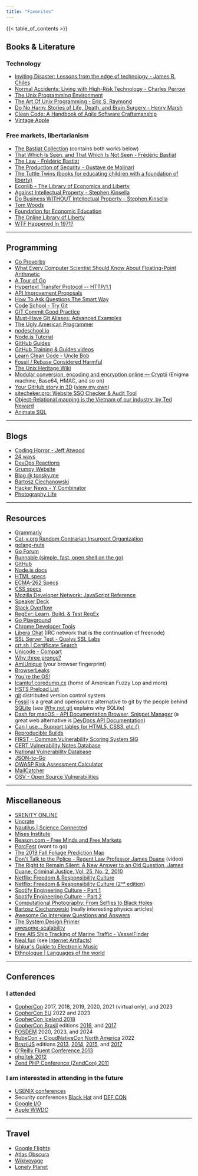 ```yaml
---
title: "Favorites"
---
```


{{< table_of_contents >}}
## Books & Literature

### Technology
* [Inviting Disaster: Lessons from the edge of technology - James R. Chiles](https://www.amazon.com/Inviting-Disaster-Lessons-From-Technology/dp/0066620821)
* [Normal Accidents: Living with High-Risk Technology - Charles Perrow](https://www.amazon.com/Normal-Accidents-Living-Technologies-ebook/dp/B00CHRINUI)
* [The Unix Programming Environment](https://www.amazon.com/Unix-Programming-Environment-Prentice-Hall-Software/dp/013937681X)
* [The Art Of Unix Programming - Eric S. Raymond](http://catb.org/esr/writings/taoup/html/graphics/taoup.pdf)
* [Do No Harm: Stories of Life, Death, and Brain Surgery - Henry Marsh](https://www.amazon.com/Do-No-Harm-Stories-Surgery-ebook/dp/B00P5KFCW6/)
* [Clean Code: A Handbook of Agile Software Craftsmanship](https://www.amazon.com/Clean-Code-Handbook-Software-Craftsmanship-ebook/dp/B001GSTOAM/)
* [Vintage Apple](https://vintageapple.org/)

### Free markets, libertarianism
* [The Bastiat Collection](https://mises.org/library/bastiat-collection) (contains both works below)
* [That Which Is Seen, and That Which Is Not Seen - Frédéric Bastiat](https://mises.org/library/which-seen-and-which-not-seen)
* [The Law - Frédéric Bastiat](https://mises.org/library/law)
* [The Production of Security - Gustave de Molinari](https://mises.org/library/production-security-0)
* [The Tuttle Twins (books for educating children with a foundation of liberty)](https://tuttletwins.com/)
* [Econlib - The Library of Economics and Liberty](https://www.econlib.org)
* [Against Intellectual Property - Stephen Kinsella](https://mises.org/library/against-intellectual-property-0)
* [Do Business WITHOUT Intellectual Property - Stephen Kinsella](http://www.stephankinsella.com/wp-content/uploads/publications/kinsella-do-business-without-ip-2014.pdf)
* [Tom Woods](https://tomwoods.com)
* [Foundation for Economic Education](https://fee.org)
* [The Online Library of Liberty](https://oll.libertyfund.org)
* [WTF Happened In 1971?](https://wtfhappenedin1971.com/)

<hr />

## Programming
* [Go Proverbs](https://go-proverbs.github.io)
* [What Every Computer Scientist Should Know About Floating-Point Arithmetic](https://docs.oracle.com/cd/E19957-01/806-3568/ncg_goldberg.html)
* [A Tour of Go](https://tour.golang.org/)
* [Hypertext Transfer Protocol -- HTTP/1.1](https://tools.ietf.org/html/rfc2616)
* [API Improvement Proposals](https://google.aip.dev/)
* [How To Ask Questions The Smart Way](http://www.catb.org/esr/faqs/smart-questions.html)
* [Code School - Try Git](https://try.github.io/)
* [GIT Commit Good Practice](https://wiki.openstack.org/wiki/GitCommitMessages)
* [Must-Have Git Aliases: Advanced Examples](http://durdn.com/blog/2012/11/22/must-have-git-aliases-advanced-examples/)
* [The Ugly American Programmer](https://www.codinghorror.com/blog/2009/03/the-ugly-american-programmer.html)
* [nodeschool.io](https://nodeschool.io/)
* [Node.js Tutorial](https://blog.udemy.com/node-js-tutorial/)
* [GitHub Guides](https://guides.github.com/)
* [GitHub Training & Guides videos](https://www.youtube.com/user/GitHubGuides/)
* [Learn Clean Code - Uncle Bob](https://www.youtube.com/watch?v=SXkgYZw0evs)
* [Fossil / Rebase Considered Harmful](https://www.fossil-scm.org/home/doc/trunk/www/rebaseharm.md)
* [The Unix Heritage Wiki](https://wiki.tuhs.org/doku.php)
* [Modular conversion, encoding and encryption online — Cryptii](https://cryptii.com) (Enigma machine, Base64, HMAC, and so on)
* [Your GitHub story in 3D](https://skyline.github.com/) ([view my own](https://skyline.github.com/henvic/2020))
* [sitecheker.pro: Website SSO Checker & Audit Tool](https://sitechecker.pro/app/main/project/1876363/audit/summary)
* [Object-Relational mapping is the Vietnam of our industry, by Ted Neward](http://blogs.tedneward.com/post/the-vietnam-of-computer-science/)
* [Animate SQL](https://animatesql.com/)

<hr />

## Blogs

* [Coding Horror - Jeff Atwood](https://www.codinghorror.com/blog/)
* [24 ways](https://24ways.org/)
* [DevOps Reactions](https://devopsreactions.tumblr.com/)
* [Grumpy Website](https://grumpy.website)
* [Blog @ tonsky.me](https://tonsky.me)
* [Bartosz Ciechanowski](https://ciechanow.ski/)
* [Hacker News - Y Combinator](https://news.ycombinator.com/)
* [Photography Life](https://photographylife.com/)

<hr />

## Resources
* [Grammarly](https://www.grammarly.com/)
* [Cat-v.org Random Contrarian Insurgent Organization](http://cat-v.org)
* [golang-nuts](https://groups.google.com/d/forum/golang-nuts)
* [Go Forum](https://forum.golangbridge.org)
* [Runnable (simple, fast, open shell on the go)](http://runnable.com/)
* [GitHub](https://github.com/)
* [Node.js docs](https://nodejs.org/api/)
* [HTML specs](https://www.w3.org/TR/html/)
* [ECMA-262 Specs](http://www.ecma-international.org/publications/files/ECMA-ST/Ecma-262.pdf)
* [CSS specs](https://www.w3.org/Style/CSS/)
* [Mozilla Developer Network: JavaScript Reference](https://developer.mozilla.org/en-US/docs/Web/JavaScript/Reference)
* [Speaker Deck](https://speakerdeck.com/)
* [Stack Overflow](https://stackoverflow.com/)
* [RegExr: Learn, Build, & Test RegEx](http://www.regexr.com/)
* [Go Playground](https://play.golang.org/)
* [Chrome Developer Tools](https://developer.chrome.com/devtools/index)
* [Libera Chat](https://libera.chat/) (IRC network that is the continuation of freenode)
* [SSL Server Test - Qualys SSL Labs](https://www.ssllabs.com/ssltest/)
* [crt.sh | Certificate Search](https://crt.sh)
* [Unicode - Compart](https://www.compart.com/en/unicode/)
* [Why three prongs?](http://amasci.com/amateur/whygnd.html)
* [AmIUnique](https://amiunique.org/) (your browser fingerprint)
* [BrowserLeaks](https://browserleaks.com/)
* [You're the OS!](https://plbrault.github.io/youre-the-os/)
* [lcamtuf.coredump.cx](http://lcamtuf.coredump.cx) (home of American Fuzzy Lop and more)
* [HSTS Preload List](https://hstspreload.org)
* [git](https://git-scm.com) distributed version control system
* [Fossil](https://www.fossil-scm.org/) is a great and opensource alternative to git by the people behind [SQLite](https://sqlite.org/whynotgit.html) (see [Why not git](https://sqlite.org/whynotgit.html) explains why SQLite)
* [Dash for macOS - API Documentation Browser, Snippet Manager](https://kapeli.com/dash) (a great web alternative is [DevDocs API Documentation](https://devdocs.io))
* [Can I use... Support tables for HTML5, CSS3, etc.{}](https://caniuse.com/)
* [Reproducible Builds](https://reproducible-builds.org)
* [FIRST - Common Vulnerability Scoring System SIG](https://www.first.org/cvss/)
* [CERT Vulnerability Notes Database](https://www.kb.cert.org/vuls/)
* [National Vulnerability Database](https://nvd.nist.gov)
* [JSON-to-Go](https://mholt.github.io/json-to-go/)
* [OWASP Risk Assessment Calculator](https://javierolmedo.github.io/OWASP-Calculator/)
* [MailCatcher](https://mailcatcher.me/)
* [OSV - Open Source Vulnerabilities](https://osv.dev/)

<hr />

## Miscellaneous
* [SRENITY ONLINE](https://www.srenity.online/)
* [Uncrate](https://uncrate.com/)
* [Nautilus | Science Connected](https://nautil.us/)
* [Mises Institute](https://mises.org/)
* [Reason.com – Free Minds and Free Markets](https://reason.com/)
* [PorcFest](http://porcfest.com/) (want to go)
* [The 2019 Fall Foliage Prediction Map](https://smokymountains.com/fall-foliage-map/)
* [Don't Talk to the Police - Regent Law Professor James Duane](https://www.youtube.com/watch?v=d-7o9xYp7eE) (video)
* [The Right to Remain Silent: A New Answer to an Old Question, James Duane, Criminal Justice, Vol. 25, No. 2, 2010](https://papers.ssrn.com/sol3/papers.cfm?abstract_id=1998119)
* [Netflix: Freedom & Responsibility Culture](https://www.slideshare.net/reed2001/culture-2009)
* [Netflix: Freedom & Responsibility Culture (2ⁿᵈ edition)](https://www.slideshare.net/reed2001/culture-1798664)
* [Spotify Engineering Culture - Part 1](https://www.youtube.com/watch?v=Yvfz4HGtoPc)
* [Spotify Engineering Culture - Part 2](https://www.youtube.com/watch?v=vOt4BbWLWQw)
* [Computational Photography: From Selfies to Black Holes](https://vas3k.com/blog/computational_photography/)
* [Bartosz Ciechanowski](https://ciechanow.ski/) (really interesting physics articles)
* [Awesome Go Interview Questions and Answers](https://goquiz.github.io/)
* [The System Design Primer](https://github.com/donnemartin/system-design-primer)
* [awesome-scalability](https://github.com/binhnguyennus/awesome-scalability)
* [Free AIS Ship Tracking of Marine Traffic - VesselFinder](https://www.vesselfinder.com/)
* [Neal.fun](https://neal.fun/) (see [Internet Artifacts](https://neal.fun/internet-artifacts/))
* [Ishkur's Guide to Electronic Music](https://music.ishkur.com/)
* [Ethnologue | Languages of the world](https://www.ethnologue.com/)

<hr />

## Conferences
### I attended
* [GopherCon](https://www.gophercon.com/) 2017, 2018, 2019, 2020, 2021 (virtual only), and 2023
* [GopherCon EU](https://gophercon.eu/) 2022 and 2023
* [GopherCon Iceland 2018](https://gophercon.is/)
* [GopherCon Brasil](https://gopherconbr.org/) editions
[2016](https://2016.gopherconbr.org/), and
[2017](https://2017.gopherconbr.org/)
* [FOSDEM](https://fosdem.org/) 2020, 2023, and 2024
* [KubeCon + CloudNativeCon North America](https://events.linuxfoundation.org/kubecon-cloudnativecon-north-america/) 2022
* [BrazilJS](https://braziljs.org/) editions 
[2013](https://braziljs.org/conf/2013/),
[2014](https://braziljs.org/conf/2014/),
[2015](https://braziljs.org/conf/2015/), and
[2017](https://braziljs.org/conf/2017/)
* [O'Reilly Fluent Conference 2013](https://conferences.oreilly.com/fluent/fluent2013)
* [php|tek 2012](http://tek12.phparch.com)
* [Zend PHP Conference (ZendCon) 2011](https://joind.in/event/zendcon-2011/schedule/list)

### I am interested in attending in the future
* [USENIX conferences](https://www.usenix.org/conferences)
* Security conferences [Black Hat](https://www.blackhat.com) and [DEF CON](https://www.defcon.org)
* [Google I/O](https://events.google.com/io)
* [Apple WWDC](https://developer.apple.com/)

<hr />

## Travel
* [Google Flights](https://www.google.com/flights)
* [Atlas Obscura](https://www.atlasobscura.com)
* [Wikivoyage](https://en.wikivoyage.org/)
* [Lonely Planet](https://www.lonelyplanet.com)

